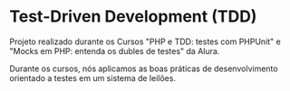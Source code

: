 # Test-Driven Development (TDD)

Projeto realizado durante os Cursos "PHP e TDD: testes com PHPUnit" e "Mocks em PHP: entenda os dubles de testes" da Alura.

Durante os cursos, nós aplicamos as boas práticas de desenvolvimento orientado a testes em um sistema de leilões.
